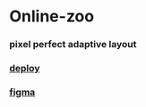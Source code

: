 # Online-zoo

### pixel perfect adaptive layout

### [deploy](https://kostili-tec.github.io/online-zoo/)

### [figma](https://www.figma.com/file/ypzT9idgAILaSRVRmDAJxn/online-zoo-3-weeks)
